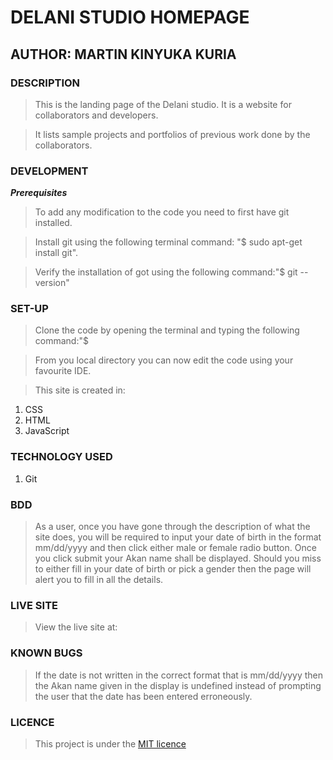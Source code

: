 # DELANI STUDIO HOMEPAGE

## AUTHOR: MARTIN KINYUKA KURIA

### **DESCRIPTION**

>This is the landing page of the Delani studio. It is a website for collaborators and developers.

>It lists sample projects and portfolios of previous work done by the collaborators.

### **DEVELOPMENT**

*__Prerequisites__*

>To add any modification to the code you need to first have git installed. 

>Install git using the following terminal command: "$ sudo apt-get install git". 

>Verify the installation of got using the following command:"$ git --version"


### SET-UP

>Clone the code by opening the terminal and typing the following command:"$ 

>From you local directory you can now edit the code using your favourite IDE.

>This site is created in:

1. CSS
2. HTML
3. JavaScript

### TECHNOLOGY USED

1. Git

### BDD
>As a user, once you have gone through the description of what the site does, you will be required to input your date of birth in the format mm/dd/yyyy and then click either male or female radio button. Once you click submit your Akan name shall be displayed. Should you miss to either fill in your date of birth or pick a gender then the page will alert you to fill in all the details.

### LIVE SITE

>View the live site at:

### KNOWN BUGS

>If the date is not written in the correct format that is mm/dd/yyyy then the Akan name given in the display is undefined instead of prompting the user that the date has been entered erroneously.

### LICENCE

>This project is under the [MIT licence](licence)